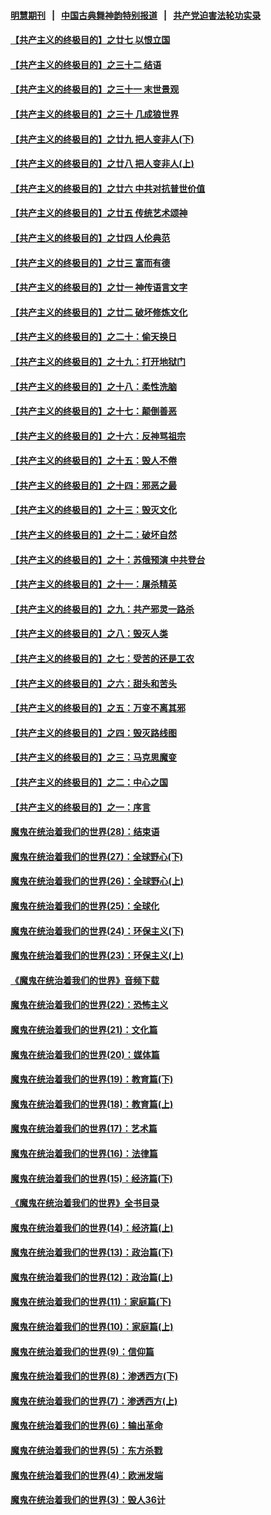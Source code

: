 #### [明慧期刊](https://github.com/gfw-breaker/mh-qikan) &nbsp;&nbsp;|&nbsp;&nbsp; [中国古典舞神韵特别报道](https://github.com/gfw-breaker/mh-news/blob/master/shenyun.md?t=07092337) &nbsp;&nbsp;|&nbsp;&nbsp; [共产党迫害法轮功实录](https://github.com/gfw-breaker/mh-news/blob/master/README.md?t=07092337)  

#### [【共产主义的终极目的】之廿七 以恨立国](../pages/nsc422/n11336944.md?t=07092337) 

#### [【共产主义的终极目的】之三十二 结语](../pages/nsc422/n11360535.md?t=07092337) 

#### [【共产主义的终极目的】之三十一 末世景观](../pages/nsc422/n11351129.md?t=07092337) 

#### [【共产主义的终极目的】之三十 几成狼世界](../pages/nsc422/n11348280.md?t=07092337) 

#### [【共产主义的终极目的】之廿九 把人变非人(下)](../pages/nsc422/n11344140.md?t=07092337) 

#### [【共产主义的终极目的】之廿八 把人变非人(上)](../pages/nsc422/n11340492.md?t=07092337) 

#### [【共产主义的终极目的】之廿六 中共对抗普世价值](../pages/nsc422/n11324785.md?t=07092337) 

#### [【共产主义的终极目的】之廿五 传统艺术颂神](../pages/nsc422/n11296396.md?t=07092337) 

#### [【共产主义的终极目的】之廿四 人伦典范](../pages/nsc422/n11296397.md?t=07092337) 

#### [【共产主义的终极目的】之廿三 富而有德](../pages/nsc422/n11283598.md?t=07092337) 

#### [【共产主义的终极目的】之廿一 神传语言文字](../pages/nsc422/n11263265.md?t=07092337) 

#### [【共产主义的终极目的】之廿二 破坏修炼文化](../pages/nsc422/n11245728.md?t=07092337) 

#### [【共产主义的终极目的】之二十：偷天换日](../pages/nsc422/n11238846.md?t=07092337) 

#### [【共产主义的终极目的】之十九：打开地狱门](../pages/nsc422/n11206376.md?t=07092337) 

#### [【共产主义的终极目的】之十八：柔性洗脑](../pages/nsc422/n11199994.md?t=07092337) 

#### [【共产主义的终极目的】之十七：颠倒善恶](../pages/nsc422/n11179782.md?t=07092337) 

#### [【共产主义的终极目的】之十六：反神骂祖宗](../pages/nsc422/n11166798.md?t=07092337) 

#### [【共产主义的终极目的】之十五：毁人不倦](../pages/nsc422/n11166792.md?t=07092337) 

#### [【共产主义的终极目的】之十四：邪恶之最](../pages/nsc422/n11150249.md?t=07092337) 

#### [【共产主义的终极目的】之十三：毁灭文化](../pages/nsc422/n11135227.md?t=07092337) 

#### [【共产主义的终极目的】之十二：破坏自然](../pages/nsc422/n11135214.md?t=07092337) 

#### [【共产主义的终极目的】之十：苏俄预演 中共登台](../pages/nsc422/n11118424.md?t=07092337) 

#### [【共产主义的终极目的】之十一：屠杀精英](../pages/nsc422/n11118442.md?t=07092337) 

#### [【共产主义的终极目的】之九：共产邪灵一路杀](../pages/nsc422/n11114139.md?t=07092337) 

#### [【共产主义的终极目的】之八：毁灭人类](../pages/nsc422/n11108503.md?t=07092337) 

#### [【共产主义的终极目的】之七：受苦的还是工农](../pages/nsc422/n11101809.md?t=07092337) 

#### [【共产主义的终极目的】之六：甜头和苦头](../pages/nsc422/n11096971.md?t=07092337) 

#### [【共产主义的终极目的】之五：万变不离其邪](../pages/nsc422/n11091285.md?t=07092337) 

#### [【共产主义的终极目的】之四：毁灭路线图](../pages/nsc422/n11086284.md?t=07092337) 

#### [【共产主义的终极目的】之三：马克思魔变](../pages/nsc422/n11061941.md?t=07092337) 

#### [【共产主义的终极目的】之二：中心之国](../pages/nsc422/n11047728.md?t=07092337) 

#### [【共产主义的终极目的】之一：序言](../pages/nsc422/n11086077.md?t=07092337) 

#### [魔鬼在统治着我们的世界(28)：结束语](../pages/nsc422/n10936246.md?t=07092337) 

#### [魔鬼在统治着我们的世界(27)：全球野心(下)](../pages/nsc422/n10928319.md?t=07092337) 

#### [魔鬼在统治着我们的世界(26)：全球野心(上)](../pages/nsc422/n10900318.md?t=07092337) 

#### [魔鬼在统治着我们的世界(25)：全球化](../pages/nsc422/n10788205.md?t=07092337) 

#### [魔鬼在统治着我们的世界(24)：环保主义(下)](../pages/nsc422/n10695307.md?t=07092337) 

#### [魔鬼在统治着我们的世界(23)：环保主义(上)](../pages/nsc422/n10688613.md?t=07092337) 

#### [《魔鬼在统治着我们的世界》音频下载](../pages/nsc422/n10635553.md?t=07092337) 

#### [魔鬼在统治着我们的世界(22)：恐怖主义](../pages/nsc422/n10614727.md?t=07092337) 

#### [魔鬼在统治着我们的世界(21)：文化篇](../pages/nsc422/n10597706.md?t=07092337) 

#### [魔鬼在统治着我们的世界(20)：媒体篇](../pages/nsc422/n10586579.md?t=07092337) 

#### [魔鬼在统治着我们的世界(19)：教育篇(下)](../pages/nsc422/n10564808.md?t=07092337) 

#### [魔鬼在统治着我们的世界(18)：教育篇(上)](../pages/nsc422/n10526970.md?t=07092337) 

#### [魔鬼在统治着我们的世界(17)：艺术篇](../pages/nsc422/n10499093.md?t=07092337) 

#### [魔鬼在统治着我们的世界(16)：法律篇](../pages/nsc422/n10485969.md?t=07092337) 

#### [魔鬼在统治着我们的世界(15)：经济篇(下)](../pages/nsc422/n10469975.md?t=07092337) 

#### [《魔鬼在统治着我们的世界》全书目录](../pages/nsc422/n10464261.md?t=07092337) 

#### [魔鬼在统治着我们的世界(14)：经济篇(上)](../pages/nsc422/n10457370.md?t=07092337) 

#### [魔鬼在统治着我们的世界(13)：政治篇(下)](../pages/nsc422/n10448270.md?t=07092337) 

#### [魔鬼在统治着我们的世界(12)：政治篇(上)](../pages/nsc422/n10444576.md?t=07092337) 

#### [魔鬼在统治着我们的世界(11)：家庭篇(下)](../pages/nsc422/n10440961.md?t=07092337) 

#### [魔鬼在统治着我们的世界(10)：家庭篇(上)](../pages/nsc422/n10435448.md?t=07092337) 

#### [魔鬼在统治着我们的世界(9)：信仰篇](../pages/nsc422/n10432159.md?t=07092337) 

#### [魔鬼在统治着我们的世界(8)：渗透西方(下)](../pages/nsc422/n10429603.md?t=07092337) 

#### [魔鬼在统治着我们的世界(7)：渗透西方(上)](../pages/nsc422/n10426013.md?t=07092337) 

#### [魔鬼在统治着我们的世界(6)：输出革命](../pages/nsc422/n10421536.md?t=07092337) 

#### [魔鬼在统治着我们的世界(5)：东方杀戮](../pages/nsc422/n10417707.md?t=07092337) 

#### [魔鬼在统治着我们的世界(4)：欧洲发端](../pages/nsc422/n10414890.md?t=07092337) 

#### [魔鬼在统治着我们的世界(3)：毁人36计](../pages/nsc422/n10411583.md?t=07092337) 

